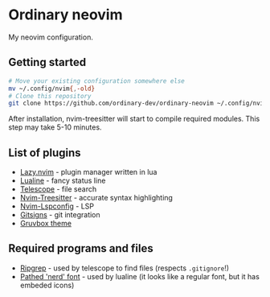 # Ordinary neovim

My neovim configuration.

## Getting started
```bash
# Move your existing configuration somewhere else
mv ~/.config/nvim{,-old}
# Clone this repository
git clone https://github.com/ordinary-dev/ordinary-neovim ~/.config/nvim
```

After installation, nvim-treesitter will start to compile required modules.
This step may take 5-10 minutes.

## List of plugins
- [Lazy.nvim](https://github.com/folke/lazy.nvim) - plugin manager written in lua
- [Lualine](https://github.com/nvim-lualine/lualine.nvim) - fancy status line
- [Telescope](https://github.com/nvim-telescope/telescope.nvim) - file search
- [Nvim-Treesitter](https://github.com/nvim-treesitter/nvim-treesitter) - accurate syntax highlighting
- [Nvim-Lspconfig](https://github.com/neovim/nvim-lspconfig) - LSP
- [Gitsigns](https://github.com/lewis6991/gitsigns.nvim) - git integration
- [Gruvbox theme](https://github.com/ellisonleao/gruvbox.nvim)

## Required programs and files
- [Ripgrep](https://github.com/BurntSushi/ripgrep) - used by telescope to find files (respects `.gitignore`!)
- [Pathed 'nerd' font](https://github.com/ryanoasis/nerd-fonts) - used by lualine (it looks like a regular font, but it has embeded icons)
